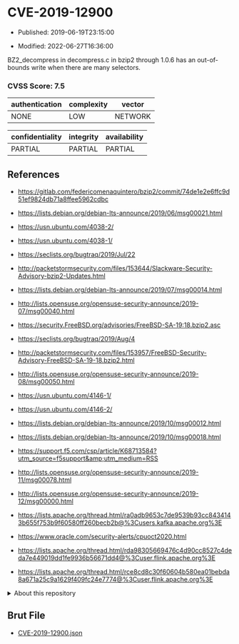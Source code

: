 # CVE-2019-12900

- Published: 2019-06-19T23:15:00

- Modified: 2022-06-27T16:36:00

BZ2_decompress in decompress.c in bzip2 through 1.0.6 has an out-of-bounds write when there are many selectors.

### CVSS Score: **7.5**

| authentication | complexity | vector |
| --- | --- | --- |
| NONE | LOW | NETWORK |

| confidentiality | integrity | availability |
| --- | --- | --- |
| PARTIAL | PARTIAL | PARTIAL |

## References

* https://gitlab.com/federicomenaquintero/bzip2/commit/74de1e2e6ffc9d51ef9824db71a8ffee5962cdbc

* https://lists.debian.org/debian-lts-announce/2019/06/msg00021.html

* https://usn.ubuntu.com/4038-2/

* https://usn.ubuntu.com/4038-1/

* https://seclists.org/bugtraq/2019/Jul/22

* http://packetstormsecurity.com/files/153644/Slackware-Security-Advisory-bzip2-Updates.html

* https://lists.debian.org/debian-lts-announce/2019/07/msg00014.html

* http://lists.opensuse.org/opensuse-security-announce/2019-07/msg00040.html

* https://security.FreeBSD.org/advisories/FreeBSD-SA-19:18.bzip2.asc

* https://seclists.org/bugtraq/2019/Aug/4

* http://packetstormsecurity.com/files/153957/FreeBSD-Security-Advisory-FreeBSD-SA-19-18.bzip2.html

* http://lists.opensuse.org/opensuse-security-announce/2019-08/msg00050.html

* https://usn.ubuntu.com/4146-1/

* https://usn.ubuntu.com/4146-2/

* https://lists.debian.org/debian-lts-announce/2019/10/msg00012.html

* https://lists.debian.org/debian-lts-announce/2019/10/msg00018.html

* https://support.f5.com/csp/article/K68713584?utm_source=f5support&amp;utm_medium=RSS

* http://lists.opensuse.org/opensuse-security-announce/2019-11/msg00078.html

* http://lists.opensuse.org/opensuse-security-announce/2019-12/msg00000.html

* https://lists.apache.org/thread.html/ra0adb9653c7de9539b93cc8434143b655f753b9f60580ff260becb2b@%3Cusers.kafka.apache.org%3E

* https://www.oracle.com/security-alerts/cpuoct2020.html

* https://lists.apache.org/thread.html/rda98305669476c4d90cc8527c4deda7e449019dd1fe9936b56671dd4@%3Cuser.flink.apache.org%3E

* https://lists.apache.org/thread.html/rce8cd8c30f60604b580ea01bebda8a671a25c9a1629f409fc24e7774@%3Cuser.flink.apache.org%3E

<details>
<summary>About this repository</summary> 

  This repository is part of the project [Live Hack CVE](https://github.com/Live-Hack-CVE). Main website can be found [www.live-hack.org](https://www.live-hack.org) 
  
  Made by [Sn0wAlice](https://github.com/Sn0wAlice) for the people that care about security and need to have a feed of the latest CVEs. Hope you enjoy it, don't forget to star the repo and follow me on [Twitter](https://twitter.com/Sn0wAlice) and [Github](https://github.com/Sn0wAlice). And that is my [personnal website](https://www.alice-snow.me/)

  - [Home Page](https://github.com/Live-Hack-CVE)
  - [Framework](https://github.com/Live-Hack-CVE/cve-framework)
  - [CVE database](https://github.com/Live-Hack-CVE/full_database)
  - [Changelog](https://github.com/Live-Hack-CVE/Changelog)
</details>

## Brut File

* [CVE-2019-12900.json](https://raw.githubusercontent.com/Live-Hack-CVE/full_database/main/cves/2019/CVE-2019-12900.json)

